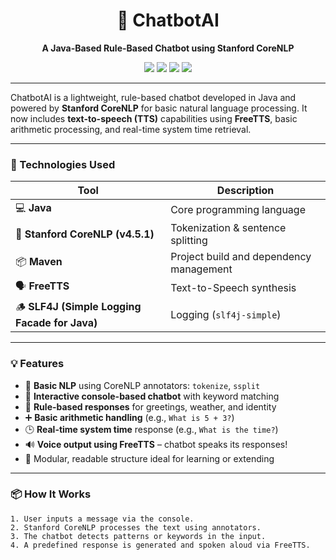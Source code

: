 <h1 align="center">🧠 ChatbotAI</h1>
<p align="center"><b>A Java-Based Rule-Based Chatbot using Stanford CoreNLP</b></p>

<p align="center">
  <img src="https://img.shields.io/badge/Java-ED8B00?style=for-the-badge&logo=java&logoColor=white"/>
  <img src="https://img.shields.io/badge/Maven-C71A36?style=for-the-badge&logo=apache-maven&logoColor=white"/>
  <img src="https://img.shields.io/badge/NLP-Stanford%20CoreNLP-red?style=for-the-badge"/>
  <img src="https://img.shields.io/badge/TTS-FreeTTS-blue?style=for-the-badge"/>
</p>

---

ChatbotAI is a lightweight, rule-based chatbot developed in Java and powered by **Stanford CoreNLP** for basic natural language processing. It now includes **text-to-speech (TTS)** capabilities using **FreeTTS**, basic arithmetic processing, and real-time system time retrieval.

---

### 🔧 Technologies Used

| Tool | Description |
|------|-------------|
| 💻 **Java** | Core programming language |
| 🧠 **Stanford CoreNLP (v4.5.1)** | Tokenization & sentence splitting |
| 📦 **Maven** | Project build and dependency management |
| 🗣️ **FreeTTS** | Text-to-Speech synthesis |
| 🪵 **SLF4J (Simple Logging Facade for Java)** | Logging (`slf4j-simple`) |

---

### 💡 Features

- 🧠 **Basic NLP** using CoreNLP annotators: `tokenize`, `ssplit`
- 💬 **Interactive console-based chatbot** with keyword matching
- 🧾 **Rule-based responses** for greetings, weather, and identity
- ➕ **Basic arithmetic handling** (e.g., `What is 5 + 3?`)
- 🕒 **Real-time system time** response (e.g., `What is the time?`)
- 🔊 **Voice output using FreeTTS** – chatbot speaks its responses!
- 🧱 Modular, readable structure ideal for learning or extending

---

### 📦 How It Works

```text
1. User inputs a message via the console.
2. Stanford CoreNLP processes the text using annotators.
3. The chatbot detects patterns or keywords in the input.
4. A predefined response is generated and spoken aloud via FreeTTS.
